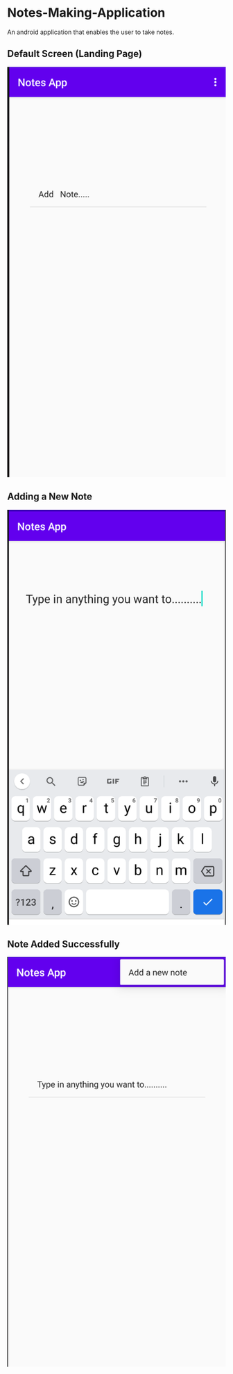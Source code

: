 # Notes-Making-Application
An android application that enables the user to take notes.

## Default Screen (Landing Page)
!['Default Screen'](defaultScreen.png)

## Adding a New Note
!['Adding New Note'](addingNote.png)

## Note Added Successfully
!['Note Added'](noteAdded.png)


